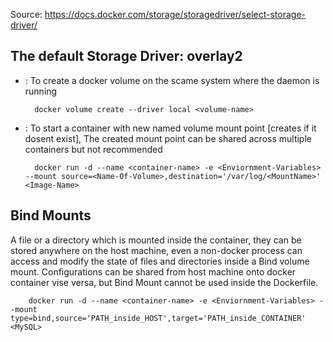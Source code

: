 Source: https://docs.docker.com/storage/storagedriver/select-storage-driver/

The default  Storage Driver: overlay2
--------------------------------------

- : To create a docker volume on the scame system where the daemon is running
        
        docker volume create --driver local <volume-name>

- : To start a container with new named volume mount point [creates if it dosent exist], The created mount point can be shared across multiple containers but not recommended 
        
        docker run -d --name <container-name> -e <Enviornment-Variables> --mount source=<Name-Of-Volume>,destination='/var/log/<MountName>' <Image-Name>

Bind Mounts
-----------
A file or a directory which is mounted inside the container, they can be stored anywhere on the host machine, even a non-docker process can access and modify the state of files and directories inside a Bind volume mount. Configurations can be shared from host machine onto docker container vise versa, but Bind Mount cannot be used inside the Dockerfile.

        docker run -d --name <container-name> -e <Enviornment-Variables> --mount type=bind,source='PATH_inside_HOST',target='PATH_inside_CONTAINER' <MySQL>